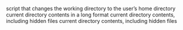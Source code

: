 script that changes the working directory to the user’s home directory
current directory contents in a long format
current directory contents, including hidden files
current directory contents, including hidden files
